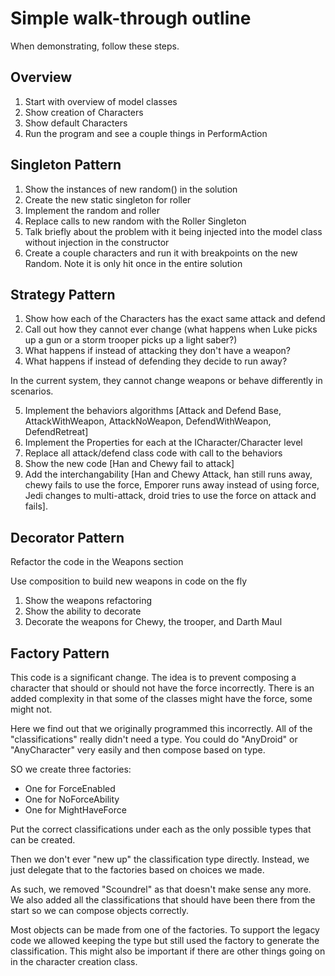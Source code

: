 # Simple walk-through outline

When demonstrating, follow these steps. 

## Overview  

1) Start with overview of model classes
2) Show creation of Characters
3) Show default Characters
4) Run the program and see a couple things in PerformAction

## Singleton Pattern

1) Show the instances of new random() in the solution
2) Create the new static singleton for roller
3) Implement the random and roller
4) Replace calls to new random with the Roller Singleton
5) Talk briefly about the problem with it being injected into the model class without injection in the constructor
6) Create a couple characters and run it with breakpoints on the new  Random.  Note it is only hit once in the entire solution

## Strategy Pattern

1) Show how each of the Characters has the exact same attack and defend
2) Call out how they cannot ever change (what happens when Luke picks up a gun or a storm trooper picks up a light saber?)
3) What happens if instead of attacking they don't have a weapon?
4) What happens if instead of defending they decide to run away?

In the current system, they cannot change weapons or behave differently in scenarios.

5) Implement the behaviors algorithms [Attack and Defend Base, AttackWithWeapon, AttackNoWeapon, DefendWithWeapon, DefendRetreat]
6) Implement the Properties for each at the ICharacter/Character level
7) Replace all attack/defend class code with call to the behaviors
8) Show the new code [Han and Chewy fail to attack]
9) Add the interchangability [Han and Chewy Attack, han still runs away, chewy fails to use the force, Emporer runs away instead of using force, Jedi changes to multi-attack, droid tries to use the force on attack and fails].

## Decorator Pattern

Refactor the code in the Weapons section

Use composition to build new weapons in code on the fly

1) Show the weapons refactoring
2) Show the ability to decorate
3) Decorate the weapons for Chewy, the trooper, and Darth Maul

## Factory Pattern

This code is a significant change.  The idea is to prevent composing a character that should or should not have the force incorrectly.  There is an added complexity in that some of the classes might have the force, some might not.

Here we find out that we originally programmed this incorrectly.  All of the "classifications" really didn't need a type.  You could do "AnyDroid" or "AnyCharacter" very easily and then compose based on type.  

SO we create three factories:
- One for ForceEnabled
- One for NoForceAbility
- One for MightHaveForce

Put the correct classifications under each as the only possible types that can be created.

Then we don't ever "new up" the classification type directly.  Instead, we just delegate that to the factories based on choices we made.

As such, we removed "Scoundrel" as that doesn't make sense any more.
We also added all the classifications that should have been there from the start so we can compose objects correctly.

Most objects can be made from one of the factories.  To support the legacy code we allowed keeping the type but still used the factory to generate the classification.  This might also be important if there are other things going on in the character creation class.
